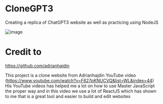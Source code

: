 # CloneGPT3
Creating a replica of ChatGPT3 website as well as practicing using NodeJS



![image](https://github.com/kharo019/CloneGPT3/assets/56741271/ff9a4686-63fa-4cbe-bb23-26b8c3088832)

# Credit to 
https://github.com/adrianhajdin

This project is a clone website from Adrianhajdin YouTube video (https://www.youtube.com/watch?v=F627pKNUCVQ&list=WL&index=44) 
His YouTube videos has helped me a lot on how to use Master JavaScript the proper way and in this video we use a lot of ReactJS which has shown to me that is a great tool and easier to build and edit websites


# 
